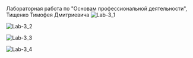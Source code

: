 Лабораторная работа по "Основам профессиональной деятельности", Тищенко Тимофея Дмитриевича
![Lab-3_1](https://github.com/TcHaOcHeK/Lab-3_Python/assets/160489385/a4974ac1-6e7d-4daa-8014-c7ccac57694f)




![Lab-3_2](https://github.com/TcHaOcHeK/Lab-3_Python/assets/160489385/4b4697df-deb5-4989-8b3d-d3756015c2de)




![Lab-3_3](https://github.com/TcHaOcHeK/Lab-3_Python/assets/160489385/e08cfc98-951c-45d8-b5cd-be8d9a58c8f3)





![Lab-3_4](https://github.com/TcHaOcHeK/Lab-3_Python/assets/160489385/5dc2c369-032f-48ac-be9c-d121003e466a)
